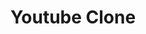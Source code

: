 ---
title: "Youtube Clone"
excerpt: "Replcation of popular video streaming site 'Youtube' <br/><img src='/images/youtubeclone.png'>"
collection: portfolio
---